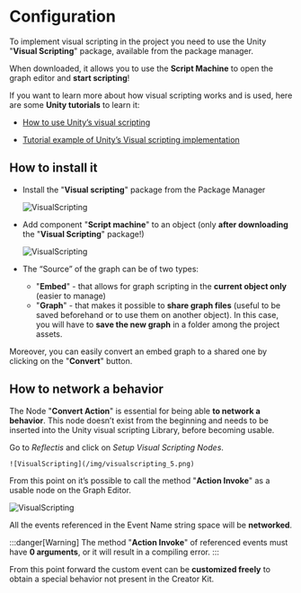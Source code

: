 ﻿---
sidebar_position: 0
---

# Configuration
To implement visual scripting in the project you need to use the Unity "**Visual Scripting**" package, available from the package manager. 

When downloaded, it allows you to use the **Script Machine** to open the graph editor and **start scripting**! 

If you want to learn more about how visual scripting works and is used, here are some **Unity tutorials** to learn it:

- [How to use Unity’s visual scripting](https://docs.unity3d.com/Packages/com.unity.visualscripting@1.7/manual/index.html)

- [Tutorial example of Unity’s Visual scripting implementation](https://learn.unity.com/project/visual-scripting-application-clive-the-cat-s-visual-crypting)

## How to install it

- Install the "**Visual scripting**" package from the Package Manager

	![VisualScripting](/img/visualscripting_1.png)

- Add component "**Script machine**" to an object (only **after downloading** the "**Visual Scripting**" package!)

	![VisualScripting](/img/visualscripting_2.png)

- The “Source” of the graph can be of two types:
	- "**Embed**" - that allows for graph scripting in the **current object only** (easier to manage)
	- "**Graph**" - that makes it possible to **share graph files** (useful to be saved beforehand or to use them on another object). 
	In this case, you will have to **save the new graph** in a folder among the project assets.

Moreover, you can easily convert an embed graph to a shared one by clicking on the "**Convert**" button.

## How to network a behavior

The Node "**Convert Action**" is essential for being able **to network a behavior**. This node doesn’t exist from the beginning and needs to be inserted into the Unity visual scripting Library, before becoming usable.

Go to *Reflectis* and click on *Setup Visual Scripting Nodes*.

	![VisualScripting](/img/visualscripting_5.png)

From this point on it’s possible to call the method "**Action Invoke**" as a usable node on the Graph Editor.

![VisualScripting](/img/visualscripting_8.png)

All the events referenced in the Event Name string space will be **networked**.

:::danger[Warning]
The method "**Action Invoke**" of referenced events must have **0 arguments**, or it will result in a compiling error.
:::

From this point forward the custom event can be **customized freely** to obtain a special behavior not present in the Creator Kit.
